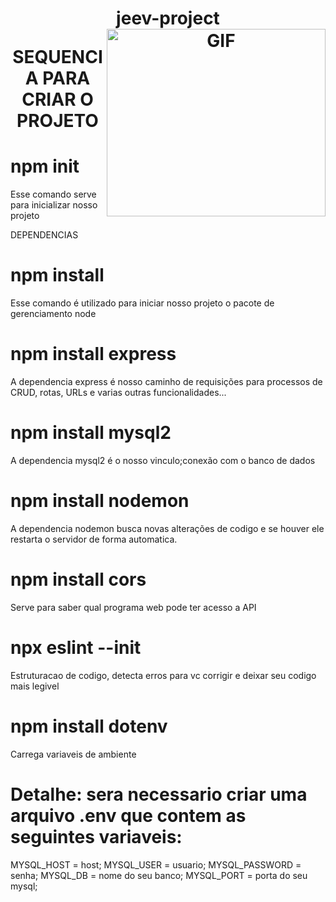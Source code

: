 <h1 align=center> jeev-project</>
  
  <img align="right" alt="GIF" src="https://i.imgur.com/VdiqGsc.jpg" width="350" height="300"  border-radius="4px"/>

SEQUENCIA PARA CRIAR O PROJETO

# npm init
Esse comando serve para inicializar nosso projeto

DEPENDENCIAS

# npm install 
Esse comando é utilizado para iniciar nosso projeto o pacote de gerenciamento node

# npm install express
A dependencia express é nosso caminho de requisições para processos de CRUD, rotas, URLs e varias outras funcionalidades...

# npm install mysql2
A dependencia mysql2 é o nosso vinculo;conexão com o banco de dados

# npm install nodemon
A dependencia nodemon busca novas alterações de codigo e se houver ele restarta o servidor de forma automatica.

# npm install cors 
Serve para saber qual programa web pode ter acesso a API 

# npx eslint --init 
Estruturacao de codigo, detecta erros para vc corrigir e deixar seu codigo mais legivel 

# npm install dotenv 
Carrega variaveis de ambiente

# Detalhe: sera necessario criar uma arquivo .env que contem as seguintes variaveis:
MYSQL_HOST = host;
MYSQL_USER = usuario;
MYSQL_PASSWORD = senha;
MYSQL_DB = nome do seu banco;
MYSQL_PORT = porta do seu mysql;



